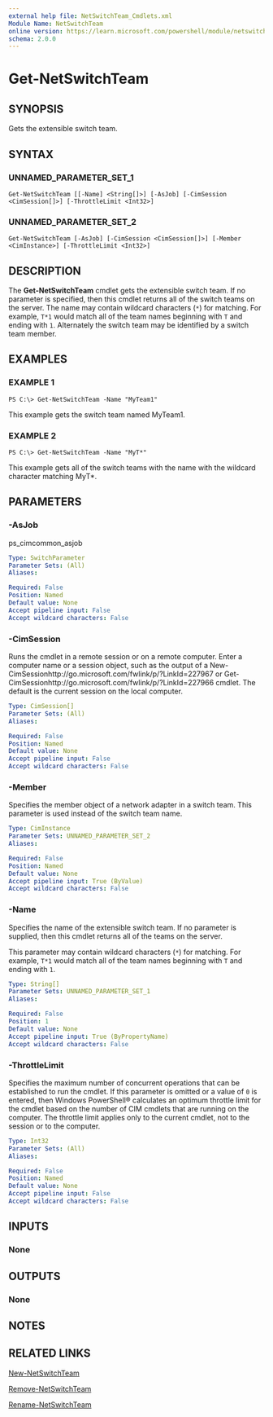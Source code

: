 ```yaml
---
external help file: NetSwitchTeam_Cmdlets.xml
Module Name: NetSwitchTeam
online version: https://learn.microsoft.com/powershell/module/netswitchteam/get-netswitchteam?view=windowsserver2012-ps&wt.mc_id=ps-gethelp
schema: 2.0.0
---
```


# Get-NetSwitchTeam

## SYNOPSIS
Gets the extensible switch team.

## SYNTAX

### UNNAMED_PARAMETER_SET_1
```
Get-NetSwitchTeam [[-Name] <String[]>] [-AsJob] [-CimSession <CimSession[]>] [-ThrottleLimit <Int32>]
```

### UNNAMED_PARAMETER_SET_2
```
Get-NetSwitchTeam [-AsJob] [-CimSession <CimSession[]>] [-Member <CimInstance>] [-ThrottleLimit <Int32>]
```

## DESCRIPTION
The **Get-NetSwitchTeam** cmdlet gets the extensible switch team.
If no parameter is specified, then this cmdlet returns all of the switch teams on the server.
The name may contain wildcard characters (`*`) for matching.
For example, `T*1` would match all of the team names beginning with `T` and ending with `1`.
Alternately the switch team may be identified by a switch team member.

## EXAMPLES

### EXAMPLE 1
```
PS C:\> Get-NetSwitchTeam -Name "MyTeam1"
```

This example gets the switch team named MyTeam1.

### EXAMPLE 2
```
PS C:\> Get-NetSwitchTeam -Name "MyT*"
```

This example gets all of the switch teams with the name with the wildcard character matching MyT*.

## PARAMETERS

### -AsJob
ps_cimcommon_asjob

```yaml
Type: SwitchParameter
Parameter Sets: (All)
Aliases: 

Required: False
Position: Named
Default value: None
Accept pipeline input: False
Accept wildcard characters: False
```

### -CimSession
Runs the cmdlet in a remote session or on a remote computer.
Enter a computer name or a session object, such as the output of a New-CimSessionhttp://go.microsoft.com/fwlink/p/?LinkId=227967 or Get-CimSessionhttp://go.microsoft.com/fwlink/p/?LinkId=227966 cmdlet.
The default is the current session on the local computer.

```yaml
Type: CimSession[]
Parameter Sets: (All)
Aliases: 

Required: False
Position: Named
Default value: None
Accept pipeline input: False
Accept wildcard characters: False
```

### -Member
Specifies the member object of a network adapter in a switch team.
This parameter is used instead of the switch team name.

```yaml
Type: CimInstance
Parameter Sets: UNNAMED_PARAMETER_SET_2
Aliases: 

Required: False
Position: Named
Default value: None
Accept pipeline input: True (ByValue)
Accept wildcard characters: False
```

### -Name
Specifies the name of the extensible switch team.
If no parameter is supplied, then this cmdlet returns all of the teams on the server. 

This parameter may contain wildcard characters (`*`) for matching.
For example, `T*1` would match all of the team names beginning with `T` and ending with `1`.

```yaml
Type: String[]
Parameter Sets: UNNAMED_PARAMETER_SET_1
Aliases: 

Required: False
Position: 1
Default value: None
Accept pipeline input: True (ByPropertyName)
Accept wildcard characters: False
```

### -ThrottleLimit
Specifies the maximum number of concurrent operations that can be established to run the cmdlet.
If this parameter is omitted or a value of `0` is entered, then Windows PowerShell® calculates an optimum throttle limit for the cmdlet based on the number of CIM cmdlets that are running on the computer.
The throttle limit applies only to the current cmdlet, not to the session or to the computer.

```yaml
Type: Int32
Parameter Sets: (All)
Aliases: 

Required: False
Position: Named
Default value: None
Accept pipeline input: False
Accept wildcard characters: False
```

## INPUTS

### None

## OUTPUTS

### None

## NOTES

## RELATED LINKS

[New-NetSwitchTeam](./New-NetSwitchTeam.md)

[Remove-NetSwitchTeam](./Remove-NetSwitchTeam.md)

[Rename-NetSwitchTeam](./Rename-NetSwitchTeam.md)

